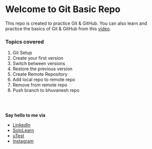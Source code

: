 # Welcome to Git Basic Repo

<p>This repo is created to practice Git & GitHub. You can also learn and practice the basics of Git & GitHub from this <a href="https://www.youtube.com/watch?v=hrTQipWp6co">video</a>.</p>


### Topics covered
1. Git Setup
2. Create your first version
3. Switch between versions
4. Restore the previous version
5. Create Remote Repository
6. Add local repo to remote repo
7. Remove from remote repo
8. Push branch to bhuvanesh repo


<br/>
<br/>
<p><b>Say hello to me via</b></p>
<ul>
  <li><a href="https://www.linkedin.com/in/mkandan1/">LinkedIn</a></li>
  <li><a href="https://www.sololearn.com/en/profile/17767846">SoloLearn</a></li>
  <li><a href="https://www.utest.com/profile/Mani_K/about">uTest</a></li>
  <li><a href="https://www.instagram.com/__.manii_">Instagram</a></li>
</ul>